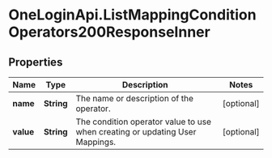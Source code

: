 # OneLoginApi.ListMappingConditionOperators200ResponseInner

## Properties

Name | Type | Description | Notes
------------ | ------------- | ------------- | -------------
**name** | **String** | The name or description of the operator. | [optional] 
**value** | **String** | The condition operator value to use when creating or updating User Mappings. | [optional] 


